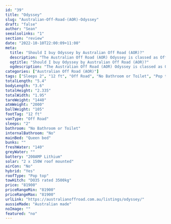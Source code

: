 ```yaml
---
id: "39"
title: "Odyssey"
slug: "Australian-Off-Road-(AOR)-Odyssey"
draft: "false"
author: "Sean"
seealsolinks: "1"
section: "review"
date: "2022-10-10T22:00:09+11:00"
meta:
  title: "Should I buy Odyssey by Australian Off Road (AOR)?"
  description: "The Australian Off Road (AOR) Odyssey is classed as Off Road, and sleeps 2 people. It is Australian made and comes in at 12 ft. It generally has No Bathroom or Toilet."
  ogtitle: "Should I buy Odyssey by Australian Off Road (AOR)?"
  ogdescription: "The Australian Off Road (AOR) Odyssey is classed as Off Road, and sleeps 2 people. It is Australian made and comes in at 12 ft. It generally has No Bathroom or Toilet."
categories: ["Australian Off Road (AOR)"]
tags: ["Sleeps 2", "12 ft", "Off Road", "No Bathroom or Toilet", "Pop top", "80 - 100k"]
totalLength: "5.4"
bodyLength: "3.6"
totalHeight: "2.335"
totalWidth: "1.95"
tareWeight: "1440"
atmWeight: "2000"
ballWeight: "105"
footTag: "12 ft"
vanType: "Off Road"
sleeps: "2"
bathroom: "No Bathroom or Toilet"
internalBathroom: "No"
mainBed: "Queen bed"
bunks: ""
freshWater: "140"
greyWater: ""
battery: "200AMP Lithium"
solar: "2 x 150W roof mounted"
airCon: "No"
hybrid: "Yes"
roofType: "Pop top"
towHitch: "DO35 rated 3500kg"
price: "81900"
priceRangeMin: "81900"
priceRangeMax: "81900"
urlLink: "https://australianoffroad.com.au/listings/odyssey/"
aussieMade: "Australian made"
noImage: ""
featured: "no"
---
```

